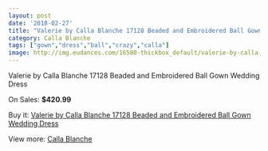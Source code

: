 ```yaml
---
layout: post
date: '2018-02-27'
title: "Valerie by Calla Blanche 17128 Beaded and Embroidered Ball Gown Wedding Dress"
category: Calla Blanche
tags: ["gown","dress","ball","crazy","calla"]
image: http://img.eudances.com/16580-thickbox_default/valerie-by-calla-blanche-17128-beaded-and-embroidered-ball-gown-wedding-dress.jpg
---
```

Valerie by Calla Blanche 17128 Beaded and Embroidered Ball Gown Wedding Dress

On Sales: **$420.99**
<a href="https://www.eudances.com/en/calla-blanche/4874-valerie-by-calla-blanche-17128-beaded-and-embroidered-ball-gown-wedding-dress.html"><amp-img layout="responsive" width="600" height="600" src="//img.eudances.com/16580-thickbox_default/valerie-by-calla-blanche-17128-beaded-and-embroidered-ball-gown-wedding-dress.jpg" alt="Valerie by Calla Blanche 17128 Beaded and Embroidered Ball Gown Wedding Dress 0" /></a>
<a href="https://www.eudances.com/en/calla-blanche/4874-valerie-by-calla-blanche-17128-beaded-and-embroidered-ball-gown-wedding-dress.html"><amp-img layout="responsive" width="600" height="600" src="//img.eudances.com/16582-thickbox_default/valerie-by-calla-blanche-17128-beaded-and-embroidered-ball-gown-wedding-dress.jpg" alt="Valerie by Calla Blanche 17128 Beaded and Embroidered Ball Gown Wedding Dress 1" /></a>
<a href="https://www.eudances.com/en/calla-blanche/4874-valerie-by-calla-blanche-17128-beaded-and-embroidered-ball-gown-wedding-dress.html"><amp-img layout="responsive" width="600" height="600" src="//img.eudances.com/16581-thickbox_default/valerie-by-calla-blanche-17128-beaded-and-embroidered-ball-gown-wedding-dress.jpg" alt="Valerie by Calla Blanche 17128 Beaded and Embroidered Ball Gown Wedding Dress 2" /></a>

Buy it: [Valerie by Calla Blanche 17128 Beaded and Embroidered Ball Gown Wedding Dress](https://www.eudances.com/en/calla-blanche/4874-valerie-by-calla-blanche-17128-beaded-and-embroidered-ball-gown-wedding-dress.html "Valerie by Calla Blanche 17128 Beaded and Embroidered Ball Gown Wedding Dress")

View more: [Calla Blanche](https://www.eudances.com/en/91-calla-blanche "Calla Blanche")